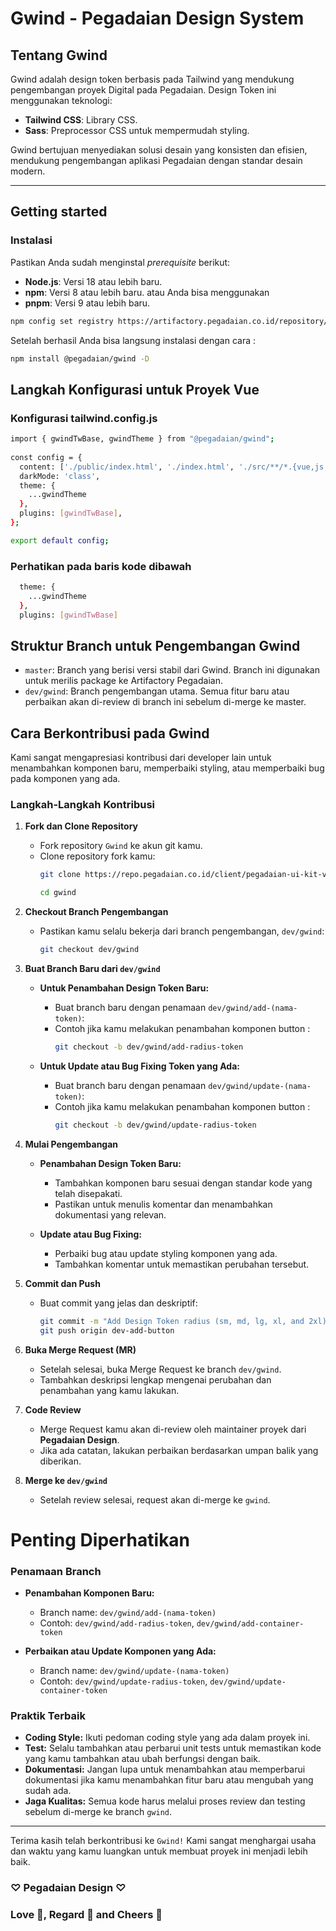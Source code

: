 # Gwind - Pegadaian Design System

## Tentang Gwind
Gwind adalah design token berbasis pada Tailwind yang mendukung pengembangan proyek Digital pada Pegadaian. Design Token ini menggunakan teknologi:
- **Tailwind CSS**: Library CSS.
- **Sass**: Preprocessor CSS untuk mempermudah styling.

Gwind bertujuan menyediakan solusi desain yang konsisten dan efisien, mendukung pengembangan aplikasi Pegadaian dengan standar desain modern.

---

## Getting started

### Instalasi
Pastikan Anda sudah menginstal *prerequisite* berikut:
- **Node.js**: Versi 18 atau lebih baru.
- **npm**: Versi 8 atau lebih baru.
atau Anda bisa menggunakan
- **pnpm**: Versi 9 atau lebih baru.

```bash
npm config set registry https://artifactory.pegadaian.co.id/repository/npm-group-1/
```

Setelah berhasil Anda bisa langsung instalasi dengan cara : 

```bash
npm install @pegadaian/gwind -D

```

## Langkah Konfigurasi untuk Proyek Vue

### Konfigurasi tailwind.config.js

```bash
import { gwindTwBase, gwindTheme } from "@pegadaian/gwind";  
  
const config = {  
  content: ['./public/index.html', './index.html', './src/**/*.{vue,js,ts,jsx,tsx}'],  
  darkMode: 'class',  
  theme: {  
    ...gwindTheme
  },  
  plugins: [gwindTwBase],  
};

export default config;  
```

### Perhatikan pada baris kode dibawah
```bash
  theme: {  
    ...gwindTheme
  },  
  plugins: [gwindTwBase]
```

## Struktur Branch untuk Pengembangan Gwind
- `master`: Branch yang berisi versi stabil dari Gwind. Branch ini digunakan untuk merilis package ke Artifactory Pegadaian.
- `dev/gwind`: Branch pengembangan utama. Semua fitur baru atau perbaikan akan di-review di branch ini sebelum di-merge ke master.

## Cara Berkontribusi pada Gwind
Kami sangat mengapresiasi kontribusi dari developer lain untuk menambahkan komponen baru, memperbaiki styling, atau memperbaiki bug pada komponen yang ada.

### Langkah-Langkah Kontribusi

1. **Fork dan Clone Repository**
   - Fork repository `Gwind` ke akun git kamu.
   - Clone repository fork kamu:
     ```bash
     git clone https://repo.pegadaian.co.id/client/pegadaian-ui-kit-vue.git

     cd gwind
     ```

2. **Checkout Branch Pengembangan**
   - Pastikan kamu selalu bekerja dari branch pengembangan, `dev/gwind`:
     ```bash
     git checkout dev/gwind
     ```

3. **Buat Branch Baru dari `dev/gwind`**
   - **Untuk Penambahan Design Token Baru:**
     - Buat branch baru dengan penamaan `dev/gwind/add-(nama-token)`:
     - Contoh jika kamu melakukan penambahan komponen button : 
       ```bash
       git checkout -b dev/gwind/add-radius-token
       ```

   - **Untuk Update atau Bug Fixing Token yang Ada:**
     - Buat branch baru dengan penamaan `dev/gwind/update-(nama-token)`:
     - Contoh jika kamu melakukan penambahan komponen button : 
       ```bash
       git checkout -b dev/gwind/update-radius-token
       ```

4. **Mulai Pengembangan**
   - **Penambahan Design Token Baru:**
     - Tambahkan komponen baru sesuai dengan standar kode yang telah disepakati.
     - Pastikan untuk menulis komentar dan menambahkan dokumentasi yang relevan.
  
   - **Update atau Bug Fixing:**
     - Perbaiki bug atau update styling komponen yang ada.
     - Tambahkan komentar untuk memastikan perubahan tersebut.

5. **Commit dan Push**
   - Buat commit yang jelas dan deskriptif:
     ```bash
     git commit -m "Add Design Token radius (sm, md, lg, xl, and 2xl)"
     git push origin dev-add-button
     ```

6. **Buka Merge Request (MR)**
   - Setelah selesai, buka Merge Request ke branch `dev/gwind`.
   - Tambahkan deskripsi lengkap mengenai perubahan dan penambahan yang kamu lakukan.

7. **Code Review**
   - Merge Request kamu akan di-review oleh maintainer proyek dari **Pegadaian Design**.
   - Jika ada catatan, lakukan perbaikan berdasarkan umpan balik yang diberikan.

8. **Merge ke `dev/gwind`**
   - Setelah review selesai, request akan di-merge ke `gwind`.

# Penting Diperhatikan 
### Penamaan Branch

- **Penambahan Komponen Baru:**
  - Branch name: `dev/gwind/add-(nama-token)`
  - Contoh: `dev/gwind/add-radius-token`, `dev/gwind/add-container-token`

- **Perbaikan atau Update Komponen yang Ada:**
  - Branch name: `dev/gwind/update-(nama-token)`
  - Contoh: `dev/gwind/update-radius-token`, `dev/gwind/update-container-token`

### Praktik Terbaik

- **Coding Style:** Ikuti pedoman coding style yang ada dalam proyek ini.
- **Test:** Selalu tambahkan atau perbarui unit tests untuk memastikan kode yang kamu tambahkan atau ubah berfungsi dengan baik.
- **Dokumentasi:** Jangan lupa untuk menambahkan atau memperbarui dokumentasi jika kamu menambahkan fitur baru atau mengubah yang sudah ada.
- **Jaga Kualitas:** Semua kode harus melalui proses review dan testing sebelum di-merge ke branch `gwind`.

---

Terima kasih telah berkontribusi ke `Gwind!` Kami sangat menghargai usaha dan waktu yang kamu luangkan untuk membuat proyek ini menjadi lebih baik.
### ♡ Pegadaian Design ♡
### Love 🫰, Regard 🤝 and Cheers 🍻 